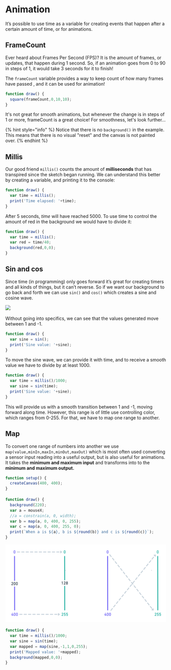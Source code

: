 # Animation

It’s possible to use time as a variable for creating events that happen after a certain amount of time, or for animations.

## FrameCount

Ever heard about Frames Per Second \(FPS\)? It is the amount of frames, or updates, that happen during 1 second. So, if an animation goes from 0 to 90 in steps of 1, it would take 3 seconds for it to finish!

The `frameCount` variable provides a way to keep count of how many frames have passed , and it can be used for animation!

```javascript
function draw() {
  square(frameCount,0,10,10);
}
```

It's not great for smooth animations, but whenever the change is in steps of 1 or more, frameCount is a great choice! For smoothness, let's look further…

{% hint style="info" %}
Notice that there is no `background()` in the example. This means that there is no visual "reset" and the canvas is not painted over.
{% endhint %}

## Millis

Our good friend  `millis()` counts the amount of **milliseconds** that has transpired since the sketch began running. We can understand this better by creating a variable, and printing it to the console:

```javascript
function draw() {
  var time = millis();
  print('Time elapsed: '+time);
}
```

After 5 seconds, _time_  will have reached 5000. To use time to control the amount of red in the background we would have to divide it:

```javascript
function draw() {
  var time = millis();
  var red = time/40;
  background(red,0,0);
}
```

## Sin and cos

Since time \(in programming\) only goes forward it’s great for creating timers and all kinds of things, but it can’t reverse. So if we want our background to go back and forth we can use `sin()` and `cos()` which creates a sine and cosine wave.

![](https://lh3.googleusercontent.com/e-BDb0YwSPabn_2B5TgoKADAIPg6riF8YJNRPPFBdxQULQ68bRMJdlbJqQjAtrUlqAunOrBqZt7j7ReHUzGi45uM2n2PiOz8MfK6Bd4TBCt04Wwt_plugKpSEjWQLvtWrMEyoLkNOsw)

Without going into specifics, we can see that the values generated move between 1 and -1.

```javascript
function draw() {
  var sine = sin();
  print('Sine value: '+sine);
}
```

To move the sine wave, we can provide it with time, and to receive a smooth value we have to divide by at least 1000.

```javascript
function draw() {
  var time = millis()/1000;
  var sine = sin(time);
  print('Sine value: '+sine);
}
```

This will provide us with a smooth transition between 1 and -1, moving forward along time. However, this range is of little use controlling color, which ranges from 0-255. For that, we have to map one range to another.

## Map

To convert one range of numbers into another we use `map(value,minIn,maxIn,minOut,maxOut)` which is most often used converting a sensor input reading into a useful output, but is also useful for animations. It takes the **minimum and maximum input** and transforms into to the **minimum and maximum output.**

```javascript
function setup() {
  createCanvas(400, 400);
}

function draw() {
  background(220);
  var a = mouseX;
  //a = constrain(a, 0, width);
  var b = map(a, 0, 400, 0, 255);
  var c = map(a, 0, 400, 255, 0);
  print(`When a is ${a}, b is ${round(b)} and c is ${round(c)}`);
}
```

![](../../../../.gitbook/assets/p5-map%20%282%29.png)

```javascript
function draw() {
  var time = millis()/1000;
  var sine = sin(time);
  var mapped = map(sine,-1,1,0,255);
  print('Mapped value: '+mapped);
  background(mapped,0,0);
}
```

